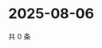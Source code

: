 # 2025-08-06

共 0 条

<!-- BEGIN ZHIHUQUESTIONS -->
<!-- 最后更新时间 Wed Aug 06 2025 05:11:48 GMT+0800 (China Standard Time) -->

<!-- END ZHIHUQUESTIONS -->
